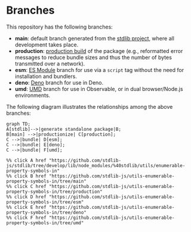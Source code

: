 <!--

@license Apache-2.0

Copyright (c) 2022 The Stdlib Authors.

Licensed under the Apache License, Version 2.0 (the "License");
you may not use this file except in compliance with the License.
You may obtain a copy of the License at

    http://www.apache.org/licenses/LICENSE-2.0

Unless required by applicable law or agreed to in writing, software
distributed under the License is distributed on an "AS IS" BASIS,
WITHOUT WARRANTIES OR CONDITIONS OF ANY KIND, either express or implied.
See the License for the specific language governing permissions and
limitations under the License.

-->

# Branches

This repository has the following branches:

-   **main**: default branch generated from the [stdlib project][stdlib-url], where all development takes place.
-   **production**: [production build][production-url] of the package (e.g., reformatted error messages to reduce bundle sizes and thus the number of bytes transmitted over a network).
-   **esm**: [ES Module][esm-url] branch for use via a `script` tag without the need for installation and bundlers.
-   **deno**: [Deno][deno-url] branch for use in Deno.
-   **umd**: [UMD][umd-url] branch for use in Observable, or in dual browser/Node.js environments.

The following diagram illustrates the relationships among the above branches:

```mermaid
graph TD;
A[stdlib]-->|generate standalone package|B;
B[main] -->|productionize| C[production];
C -->|bundle| D[esm];
C -->|bundle| E[deno];
C -->|bundle| F[umd];

%% click A href "https://github.com/stdlib-js/stdlib/tree/develop/lib/node_modules/%40stdlib/utils/enumerable-property-symbols-in"
%% click B href "https://github.com/stdlib-js/utils-enumerable-property-symbols-in/tree/main"
%% click C href "https://github.com/stdlib-js/utils-enumerable-property-symbols-in/tree/production"
%% click D href "https://github.com/stdlib-js/utils-enumerable-property-symbols-in/tree/esm"
%% click E href "https://github.com/stdlib-js/utils-enumerable-property-symbols-in/tree/deno"
%% click F href "https://github.com/stdlib-js/utils-enumerable-property-symbols-in/tree/umd"
```

[stdlib-url]: https://github.com/stdlib-js/stdlib/tree/develop/lib/node_modules/%40stdlib/utils/enumerable-property-symbols-in
[production-url]: https://github.com/stdlib-js/utils-enumerable-property-symbols-in/tree/production
[deno-url]: https://github.com/stdlib-js/utils-enumerable-property-symbols-in/tree/deno
[umd-url]: https://github.com/stdlib-js/utils-enumerable-property-symbols-in/tree/umd
[esm-url]: https://github.com/stdlib-js/utils-enumerable-property-symbols-in/tree/esm